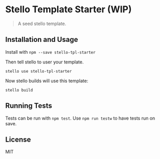 # Stello Template Starter (WIP)

> A seed stello template.


## Installation and Usage

Install with `npm --save stello-tpl-starter`

Then tell stello to user your template.

```
stello use stello-tpl-starter
```

Now stello builds will use this template:

```
stello build
```

## Running Tests

Tests can be run with `npm test`. Use `npm run testw` to have tests run on save.

## License

MIT
